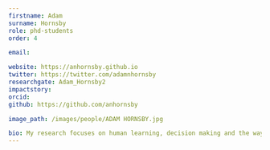 ```yaml
---
firstname: Adam
surname: Hornsby
role: phd-students
order: 4

email: 

website: https://anhornsby.github.io
twitter: https://twitter.com/adamnhornsby
researchgate: Adam_Hornsby2
impactstory: 
orcid: 
github: https://github.com/anhornsby

image_path: /images/people/ADAM HORNSBY.jpg

bio: My research focuses on human learning, decision making and the ways it can be improved. For example – in one of my projects – I am trying to understand how consumers develop preferences and forage for information in complex environments. A key aim of this research is to inform the design of systems that aid decision making, such as recommender systems. Across all of my work, I’m keen to be data-driven, using cognitive models and machine learning wherever possible.
---
```

